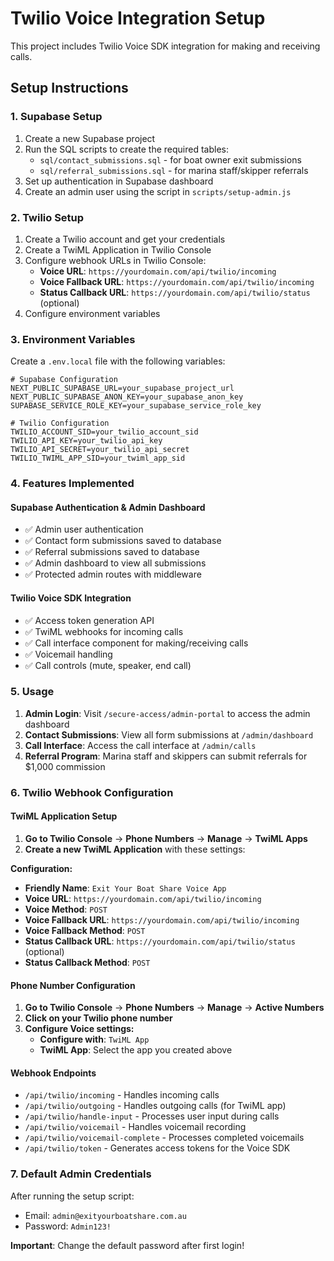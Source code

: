 # Twilio Voice Integration Setup

This project includes Twilio Voice SDK integration for making and receiving calls.

## Setup Instructions

### 1. Supabase Setup

1. Create a new Supabase project
2. Run the SQL scripts to create the required tables:
   - `sql/contact_submissions.sql` - for boat owner exit submissions
   - `sql/referral_submissions.sql` - for marina staff/skipper referrals
3. Set up authentication in Supabase dashboard
4. Create an admin user using the script in `scripts/setup-admin.js`

### 2. Twilio Setup

1. Create a Twilio account and get your credentials
2. Create a TwiML Application in Twilio Console
3. Configure webhook URLs in Twilio Console:
   - **Voice URL**: `https://yourdomain.com/api/twilio/incoming`
   - **Voice Fallback URL**: `https://yourdomain.com/api/twilio/incoming`
   - **Status Callback URL**: `https://yourdomain.com/api/twilio/status` (optional)
4. Configure environment variables

### 3. Environment Variables

Create a `.env.local` file with the following variables:

```env
# Supabase Configuration
NEXT_PUBLIC_SUPABASE_URL=your_supabase_project_url
NEXT_PUBLIC_SUPABASE_ANON_KEY=your_supabase_anon_key
SUPABASE_SERVICE_ROLE_KEY=your_supabase_service_role_key

# Twilio Configuration
TWILIO_ACCOUNT_SID=your_twilio_account_sid
TWILIO_API_KEY=your_twilio_api_key
TWILIO_API_SECRET=your_twilio_api_secret
TWILIO_TWIML_APP_SID=your_twiml_app_sid
```

### 4. Features Implemented

#### Supabase Authentication & Admin Dashboard

- ✅ Admin user authentication
- ✅ Contact form submissions saved to database
- ✅ Referral submissions saved to database
- ✅ Admin dashboard to view all submissions
- ✅ Protected admin routes with middleware

#### Twilio Voice SDK Integration

- ✅ Access token generation API
- ✅ TwiML webhooks for incoming calls
- ✅ Call interface component for making/receiving calls
- ✅ Voicemail handling
- ✅ Call controls (mute, speaker, end call)

### 5. Usage

1. **Admin Login**: Visit `/secure-access/admin-portal` to access the admin dashboard
2. **Contact Submissions**: View all form submissions at `/admin/dashboard`
3. **Call Interface**: Access the call interface at `/admin/calls`
4. **Referral Program**: Marina staff and skippers can submit referrals for $1,000 commission

### 6. Twilio Webhook Configuration

#### TwiML Application Setup

1. **Go to Twilio Console** → **Phone Numbers** → **Manage** → **TwiML Apps**
2. **Create a new TwiML Application** with these settings:

**Configuration:**

- **Friendly Name**: `Exit Your Boat Share Voice App`
- **Voice URL**: `https://yourdomain.com/api/twilio/incoming`
- **Voice Method**: `POST`
- **Voice Fallback URL**: `https://yourdomain.com/api/twilio/incoming`
- **Voice Fallback Method**: `POST`
- **Status Callback URL**: `https://yourdomain.com/api/twilio/status` (optional)
- **Status Callback Method**: `POST`

#### Phone Number Configuration

1. **Go to Twilio Console** → **Phone Numbers** → **Manage** → **Active Numbers**
2. **Click on your Twilio phone number**
3. **Configure Voice settings:**
   - **Configure with**: `TwiML App`
   - **TwiML App**: Select the app you created above

#### Webhook Endpoints

- `/api/twilio/incoming` - Handles incoming calls
- `/api/twilio/outgoing` - Handles outgoing calls (for TwiML app)
- `/api/twilio/handle-input` - Processes user input during calls
- `/api/twilio/voicemail` - Handles voicemail recording
- `/api/twilio/voicemail-complete` - Processes completed voicemails
- `/api/twilio/token` - Generates access tokens for the Voice SDK

### 7. Default Admin Credentials

After running the setup script:

- Email: `admin@exityourboatshare.com.au`
- Password: `Admin123!`

**Important**: Change the default password after first login!
